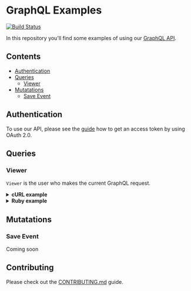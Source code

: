 # GraphQL Examples

[![Build Status](https://travis-ci.org/uniiverse/graphql-examples.svg?branch=master)](https://travis-ci.org/uniiverse/graphql-examples)

In this repository you'll find some examples of using our [GraphQL API](https://developers.universe.com/page/graphql-explorer).

## Contents

* [Authentication](#authentication)
* [Queries](#queries)
  * [Viewer](#viewer)
* [Mutatations](#mutations)
  * [Save Event](#save-event)

## Authentication

To use our API, please see the [guide](https://developers.universe.com/docs/authorizing-with-oauth) how to get an access token by using OAuth 2.0.

## Queries

### Viewer

`Viewer` is the user who makes the current GraphQL request.

<details name="curl/queries_viewer.sh"><summary><strong>cURL example</strong></summary>
<p>

```sh
export ACCESS_TOKEN=access_token

curl https://www.universe.com/graphql/beta \
  -H "Authorization: Bearer $ACCESS_TOKEN" \
  -H "Content-Type: application/json" \
  -d @- << EOF
{
  "query": "query GraphqlExample {
    viewer {
      id
      firstName
      lastName
    }
  }"
}
EOF
# => {
#   "data": {
#     "viewer": {
#       "id": "58d98e52bbdebd003804e065",
#       "firstName": "Evgeny",
#       "lastName": "Li"
#     }
#   }
# }
```

</p>

</details>

<details name="ruby/queries_viewer.rb"><summary><strong>Ruby example</strong></summary>
<p>

```rb
require 'net/http'
require 'uri'
require 'json'

def graphql(query, access_token:)
  uri = URI.parse('https://www.universe.com/graphql/beta')
  http = Net::HTTP.new(uri.host, uri.port).tap { |h| h.use_ssl = true }
  headers = {'Authorization' => "Bearer #{access_token}", 'Content-Type' => 'application/json'}
  request = Net::HTTP::Post.new(uri.path, headers)
  request.body = {query: query}.to_json
  http.request(request).body
end

puts graphql(
  "query GraphqlExample {
    viewer {
      id
      firstName
      lastName
    }
  }",
  access_token: 'access_token'
)
# => {
#   "data": {
#     "viewer": {
#       "id": "58d98e52bbdebd003804e065",
#       "firstName": "Evgeny",
#       "lastName": "Li"
#     }
#   }
# }
```

</p>

</details>

## Mutatations

### Save Event

Coming soon

## Contributing

Please check out the [CONTRIBUTING.md](./CONTRIBUTING.md) guide.